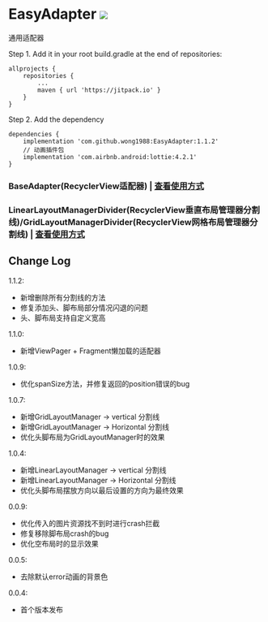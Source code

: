 # EasyAdapter [![](https://jitpack.io/v/wong1988/EasyAdapter.svg)](https://jitpack.io/#wong1988/EasyAdapter)

 通用适配器

 Step 1. Add it in your root build.gradle at the end of repositories:
 ```
 allprojects {
     repositories {
         ...
         maven { url 'https://jitpack.io' }
     }
 }
 ```
 Step 2. Add the dependency
 ```
 dependencies {
     implementation 'com.github.wong1988:EasyAdapter:1.1.2'
     // 动画插件包
     implementation 'com.airbnb.android:lottie:4.2.1'
 }
 ```


 ### BaseAdapter(RecyclerView适配器) | [查看使用方式](https://github.com/wong1988/EasyAdapter/blob/main/RecyclerViewAdapter-README.md)
 ### LinearLayoutManagerDivider(RecyclerView垂直布局管理器分割线)/GridLayoutManagerDivider(RecyclerView网格布局管理器分割线) | [查看使用方式](https://github.com/wong1988/EasyAdapter/blob/main/XxxLayoutManagerDivider-README.md)


 ## Change Log
 
  1.1.2:

 * 新增删除所有分割线的方法
 * 修复添加头、脚布局部分情况闪退的问题
 * 头、脚布局支持自定义宽高

  1.1.0:

 * 新增ViewPager + Fragment懒加载的适配器

  1.0.9:

 * 优化spanSize方法，并修复返回的position错误的bug

  1.0.7:

 * 新增GridLayoutManager -> vertical 分割线
 * 新增GridLayoutManager -> Horizontal 分割线
 * 优化头脚布局为GridLayoutManager时的效果

  1.0.4:

 * 新增LinearLayoutManager -> vertical 分割线
 * 新增LinearLayoutManager -> Horizontal 分割线
 * 优化头脚布局摆放方向以最后设置的方向为最终效果

  0.0.9:

 * 优化传入的图片资源找不到时进行crash拦截
 * 修复移除脚布局crash的bug
 * 优化空布局时的显示效果

  0.0.5:

 * 去除默认error动画的背景色

 0.0.4:

 * 首个版本发布
